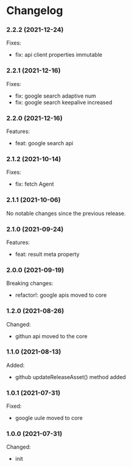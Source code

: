 # Changelog

### 2.2.2 (2021-12-24)

Fixes:

-   fix: api client properties immutable

### 2.2.1 (2021-12-16)

Fixes:

-   fix: google search adaptive num
-   fix: google search keepalive increased

### 2.2.0 (2021-12-16)

Features:

-   feat: google search api

### 2.1.2 (2021-10-14)

Fixes:

-   fix: fetch Agent

### 2.1.1 (2021-10-06)

No notable changes since the previous release.

### 2.1.0 (2021-09-24)

Features:

-   feat: result meta property

### 2.0.0 (2021-09-19)

Breaking changes:

-   refactor!: google apis moved to core

### 1.2.0 (2021-08-26)

Changed:

-   githun api moved to the core

### 1.1.0 (2021-08-13)

Added:

-   github updateReleaseAsset() method added

### 1.0.1 (2021-07-31)

Fixed:

-   google uule moved to core

### 1.0.0 (2021-07-31)

Changed:

-   init
